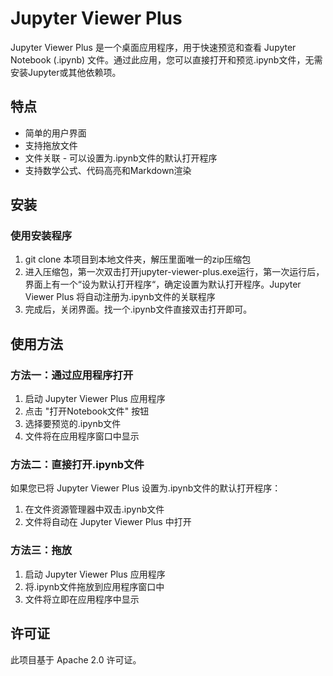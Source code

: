 # Jupyter Viewer Plus

Jupyter Viewer Plus 是一个桌面应用程序，用于快速预览和查看 Jupyter Notebook (.ipynb) 文件。通过此应用，您可以直接打开和预览.ipynb文件，无需安装Jupyter或其他依赖项。

## 特点

- 简单的用户界面
- 支持拖放文件
- 文件关联 - 可以设置为.ipynb文件的默认打开程序
- 支持数学公式、代码高亮和Markdown渲染

## 安装

### 使用安装程序

1. git clone 本项目到本地文件夹，解压里面唯一的zip压缩包
2. 进入压缩包，第一次双击打开jupyter-viewer-plus.exe运行，第一次运行后，界面上有一个“设为默认打开程序“，确定设置为默认打开程序。Jupyter Viewer Plus 将自动注册为.ipynb文件的关联程序
3. 完成后，关闭界面。找一个.ipynb文件直接双击打开即可。


## 使用方法

### 方法一：通过应用程序打开

1. 启动 Jupyter Viewer Plus 应用程序
2. 点击 "打开Notebook文件" 按钮
3. 选择要预览的.ipynb文件
4. 文件将在应用程序窗口中显示

### 方法二：直接打开.ipynb文件

如果您已将 Jupyter Viewer Plus 设置为.ipynb文件的默认打开程序：

1. 在文件资源管理器中双击.ipynb文件
2. 文件将自动在 Jupyter Viewer Plus 中打开

### 方法三：拖放

1. 启动 Jupyter Viewer Plus 应用程序
2. 将.ipynb文件拖放到应用程序窗口中
3. 文件将立即在应用程序中显示


## 许可证

此项目基于 Apache 2.0 许可证。
